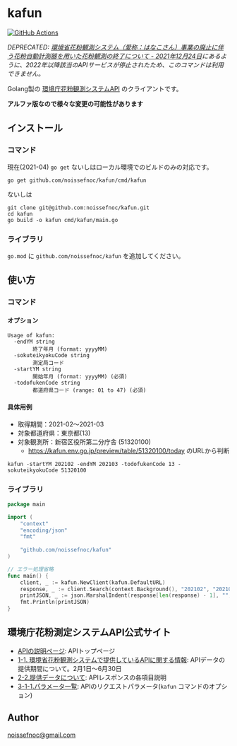 # kafun

[![GitHub Actions](https://github.com/noissefnoc/kafun/workflows/CI/badge.svg)](https://github.com/noissefnoc/kafun/actions?workflow=CI)

*DEPRECATED: [環境省花粉観測システム（愛称：はなこさん）事業の廃止に伴う花粉自動計測器を用いた花粉観測の終了について - 2021年12月24日](https://www.env.go.jp/press/110339.html)にあるように、2022年以降該当のAPIサービスが停止されたため、このコマンドは利用できません。*

Golang製の [環境庁花粉観測システムAPI](https://kafun.env.go.jp/apiManual) のクライアントです。

**アルファ版なので様々な変更の可能性があります**

## インストール

### コマンド

現在(2021-04) `go get` ないしはローカル環境でのビルドのみの対応です。

```shell
go get github.com/noissefnoc/kafun/cmd/kafun
```

ないしは

```shell
git clone git@github.com:noissefnoc/kafun.git
cd kafun
go build -o kafun cmd/kafun/main.go
```

### ライブラリ

`go.mod` に `github.com/noissefnoc/kafun` を追加してください。

## 使い方

### コマンド

#### オプション

```
Usage of kafun:
  -endYM string
        終了年月 (format: yyyyMM)
  -sokuteikyokuCode string
        測定局コード
  -startYM string
        開始年月 (format: yyyyMM) (必須)
  -todofukenCode string
        都道府県コード (range: 01 to 47) (必須)
```

#### 具体用例

* 取得期間：2021-02〜2021-03
* 対象都道府県：東京都(13)
* 対象観測所：新宿区役所第二分庁舎 (51320100)
    * https://kafun.env.go.jp/preview/table/51320100/today のURLから判断

```shell
kafun -startYM 202102 -endYM 202103 -todofukenCode 13 -sokuteikyokuCode 51320100
```

### ライブラリ

```go
package main

import (
	"context"
	"encoding/json"
	"fmt"
	
	"github.com/noissefnoc/kafun"
)

// エラー処理省略
func main() {
	client, _ := kafun.NewClient(kafun.DefaultURL)
	response, _ := client.Search(context.Background(), "202102", "202103", "13", "51320100")
	printJSON, _ := json.MarshalIndent(response[len(response) - 1], "", "\t") // 最新の測定データのみを表示対象にする
	fmt.Println(printJSON)
}
```


## 環境庁花粉測定システムAPI公式サイト

* [APIの説明ページ](https://kafun.env.go.jp/apiManual): APIトップページ
* [1-1. 環境省花粉観測システムで提供しているAPIに関する情報](https://kafun.env.go.jp/apiManual/apiPage1/api-1-1): APIデータの提供期間について。2月1日〜6月30日
* [2-2.提供データについて](https://kafun.env.go.jp/apiManual/apiPage2/api-2-2): APIレスポンスの各項目説明
* [3-1-1.パラメータ一覧](https://kafun.env.go.jp/apiManual/apiPage3/api-3-1-1): APIのリクエストパラメータ(`kafun` コマンドのオプション)


## Author

noissefnoc@gmail.com
